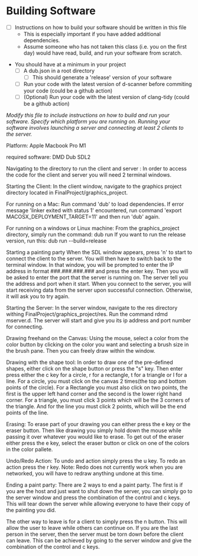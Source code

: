 # Building Software

- [ ] Instructions on how to build your software should be written in this file
	- This is especially important if you have added additional dependencies.
	- Assume someone who has not taken this class (i.e. you on the first day) would have read, build, and run your software from scratch.
- You should have at a minimum in your project
	- [ ] A dub.json in a root directory
    	- [ ] This should generate a 'release' version of your software
  - [ ] Run your code with the latest version of d-scanner before commiting your code (could be a github action)
  - [ ] (Optional) Run your code with the latest version of clang-tidy  (could be a github action)

*Modify this file to include instructions on how to build and run your software. Specify which platform you are running on. Running your software involves launching a server and connecting at least 2 clients to the server.*

Platform: Apple Macbook Pro M1

required software:
DMD
Dub
SDL2

Navigating to the directory to run the client and server : 
In order to access the code for the client and server you will need 2 terminal windows. 

Starting the Client: 
In the client window, navigate to the graphics project directory located in FinalProject/graphics_project. 

For running on a Mac:
Run command 'dub' to load dependencies. If error message 'linker exited with status 1' encountered, run command 'export MACOSX_DEPLOYMENT_TARGET=11' and then run 'dub' again.

For running on a windows or Linux machine:
From the graphics_project directory, simply run the command: dub run
If you want to run the release version, run this: dub run --build=release 

Starting a painting party
When the SDL window appears, press 'n' to start to connect the client to the server. You will then have to switch back to the terminal window. In that window, you will be prompted
to enter the IP address in format ###.###.###.### and press the enter key. Then you will be asked to enter the port that the server is running on. The server tell you the address
and port when it start. When you connect to the server, you will start receiving data from the server upon successful connection. Otherwise, it will ask you to try again.

Starting the Server:
In the server window, navigate to the res directory withing FinalProject/graphics_project/res. Run the command rdmd mserver.d. The server will start and give you its ip address 
and port number for connecting.

Drawing freehand on the Canvas:
Using the mouse, select a color from the color button by clicking on the color you want and selecting a brush size in the brush pane. Then you can freely draw within the window. 

Drawing with the shape tool:
In order to draw one of the pre-defined shapes, either click on the shape button or press the "s" key. Then enter press either the c key for a circle, r for a rectangle, t for a 
triangle or l for a line. For a circle, you must click on the canvas 2 times(the top and bottom points of the circle). For a Rectangle you must also click on two points, the
first is the upper left hand corner and the second is the lower right hand corner. For a triangle, you must click 3 points which will be the 3 corners of the triangle. And for 
the line you must click 2 points, which will be the end points of the line. 

Erasing:
To erase part of your drawing you can either press the e key or the eraser button. Then like drawing you simply hold down the mouse while passing it over whatever you would
like to erase. To get out of the eraser either press the e key, select the eraser button or click on one of the colors in the color pallete. 

Undo/Redo Action:
To undo and action simply press the u key. To redo an action press the r key.
Note: Redo does not currently work when you are networked, you will have to redraw anything undone at this time.  

Ending a paint party:
There are 2 ways to end a paint party. The first is if you are the host and just want to shut down the server, you can simply go to the server window and press the combination 
of the control and c keys. This will tear down the server while allowing everyone to have their copy of the painting you did. 

The other way to leave is for a client to simply press the n button. This will allow the user to leave while others can continue on. If you are the last person in the server,
then the server must be torn down before the client can leave. This can be achieved by going to the server window and give the combination of the control and c keys. 

